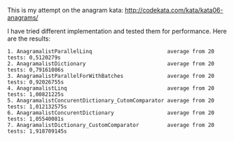 This is my attempt on the anagram kata: http://codekata.com/kata/kata06-anagrams/


I have tried different implementation and tested them for performance.
Here are the results:

```
1. AnagramalistParallelLinq                        average from 20 tests: 0,5120279s
2. AnagramalistDictionary                          average from 20 tests: 0,79161086s
3. AnagramalistParallelForWithBatches              average from 20 tests: 0,92026755s
4. AnagramalistLinq                                average from 20 tests: 1,00821225s
5. AnagramalistConcurentDictionary_CutomComparator average from 20 tests: 1,012132575s
6. AnagramalistConcurentDictionary                 average from 20 tests: 1,05540081s
7. AnagramalistDictionary_CustomComparator         average from 20 tests: 1,918709145s
```
